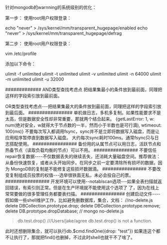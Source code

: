 针对mongodb的warnning的系统级别的优化：

   第一步：
  使用root用户权限登录：

   echo "never" > /sys/kernel/mm/transparent_hugepage/enabled
   echo "never" > /sys/kernel/mm/transparent_hugepage/defrag

   第二步：
   使用root用户权限登录：

   vim /etc/profile

   添加以下命令：

  ulimit -f unlimited
  ulimit -t unlimited
  ulimit -v unlimited
  ulimit -n 64000
  ulimit -m unlimited
  ulimit -u 32000

#############
AND类型查找考虑点
把结果集最小的条件放到最前面，同理把这样的字段索引放到最前面。

OR类型查找考虑点---把结果集最大的条件放到最前面，同理把这样的字段索引放到最后面。
################
单机做日志，多机多复制。如果性能要求不是太高，但是数据安全性却非常重要，那就两个结合起来。
{getLastError: 1, w: num(绝对安全，w就得大于节点数的一半，然而小于半数也是可行滴), wtimeout: 100(ms)}
不要每次写入都调用fsync，sync并不是立即将数据写入磁盘，而是让应用程序暂停直到数据写入磁盘。
大约每次sync耗时100ms。通常fsync只与日志搭配使用。
################
备份用的从属节点可以用日志，活跃节点和热备节点（读取负载均衡的节点）可以不用。
################
不要信任repair恢复数据----不仅数据丢失的继续丢失，还消耗大量磁盘空间。推荐做法：
从备份快速恢复，或者从头开始同步。在同步之前一定要清除所有损坏的数据，因为
MongoDB的复制是不能修复这些损坏数据滴。
################
不要改变复制组成员投票的权值---选举很铁面无私，未必会投自己的票。
################
开发环境可以使用--notablscan选项---如果全表扫描就返回错误，有索引则正常。但是在生产环境就不能使用这个选项了
了，因为在线上常常要做的很多管理任务都要表扫描。
################
创建启动文件----假如做一些shell维护工作，比如避免删数据库，集合，文档：
//no-delete.js
delete DBCollection.prototype.drop;
delete DBCollection.prototype.remove;
delete DB.prototype.dropDatabase;
// mongo no-delete.js
> db.test.drop() ///Users/jake/agree db.test.drop() is not a function.

此时还想删除集合，就可以执行db.$cmd.findOne({drop: "test"})
如果连这个都不让执行了，那就把find()也删掉，不过此时shell也就干不了啥了。
